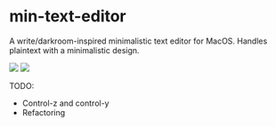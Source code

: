 # min-text-editor

A write/darkroom-inspired minimalistic text editor for MacOS. Handles plaintext with a minimalistic design.

![](https://github.com/DanielDo98/min-text-editor/blob/master/assets/Parchment.png)
![](https://github.com/DanielDo98/min-text-editor/blob/master/assets/Matrix.png)

TODO:
- Control-z and control-y
- Refactoring
